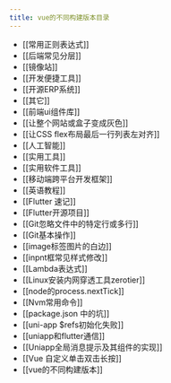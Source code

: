 ```yaml
---
title: vue的不同构建版本目录
---
```

- [[常用正则表达式]]
- [[后端常见分层]]
- [[镜像站]]
- [[开发便捷工具]]
- [[开源ERP系统]]
- [[其它]]
- [[前端ui组件库]]
- [[让整个网站或盒子变成灰色]]
- [[让CSS flex布局最后一行列表左对齐]]
- [[人工智能]]
- [[实用工具]]
- [[实用软件工具]]
- [[移动端跨平台开发框架]]
- [[英语教程]]
- [[Flutter 速记]]
- [[Flutter开源项目]]
- [[Git忽略文件中的特定行或多行]]
- [[Git基本操作]]
- [[image标签图片的白边]]
- [[inpnt框常见样式修改]]
- [[Lambda表达式]]
- [[Linux安装内网穿透工具zerotier]]
- [[node的process.nextTick]]
- [[Nvm常用命令]]
- [[package.json 中的坑]]
- [[uni-app $refs初始化失败]]
- [[uniapp和flutter通信]]
- [[Uniapp全局消息提示及其组件的实现]]
- [[Vue 自定义单击双击长按]]
- [[vue的不同构建版本]]
